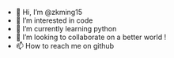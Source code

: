 - 👋 Hi, I’m @zkming15
- 👀 I’m interested in code
- 🌱 I’m currently learning python
- 💞️ I’m looking to collaborate on a better world !
- 📫 How to reach me on github

<!---
zkming15/zkming15 is a ✨ special ✨ repository because its `README.md` (this file) appears on your GitHub profile.
You can click the Preview link to take a look at your changes.
--->
